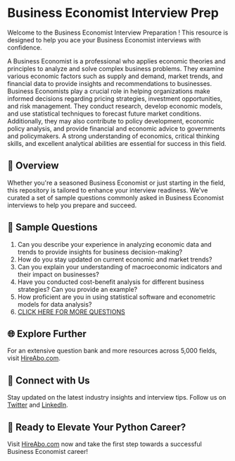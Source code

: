 # Business Economist Interview Prep

Welcome to the Business Economist Interview Preparation ! This resource is designed to help you ace your Business Economist interviews with confidence.

A Business Economist is a professional who applies economic theories and principles to analyze and solve complex business problems. They examine various economic factors such as supply and demand, market trends, and financial data to provide insights and recommendations to businesses. Business Economists play a crucial role in helping organizations make informed decisions regarding pricing strategies, investment opportunities, and risk management. They conduct research, develop economic models, and use statistical techniques to forecast future market conditions. Additionally, they may also contribute to policy development, economic policy analysis, and provide financial and economic advice to governments and policymakers. A strong understanding of economics, critical thinking skills, and excellent analytical abilities are essential for success in this field.

## 🚀 Overview

Whether you're a seasoned Business Economist or just starting in the field, this repository is tailored to enhance your interview readiness. We've curated a set of sample questions commonly asked in Business Economist interviews to help you prepare and succeed.

## 📝 Sample Questions

1. Can you describe your experience in analyzing economic data and trends to provide insights for business decision-making?
2. How do you stay updated on current economic and market trends?
3. Can you explain your understanding of macroeconomic indicators and their impact on businesses?
4. Have you conducted cost-benefit analysis for different business strategies? Can you provide an example?
5. How proficient are you in using statistical software and econometric models for data analysis?
6. [CLICK HERE FOR MORE QUESTIONS](https://hireabo.com/job/7_4_5/Business%20Economist)

## 🌐 Explore Further

For an extensive question bank and more resources across 5,000 fields, visit [HireAbo.com](https://www.hireabo.com).

## 📱 Connect with Us

Stay updated on the latest industry insights and interview tips. Follow us on [Twitter](https://twitter.com/hireabo) and [LinkedIn](https://www.linkedin.com/in/hire-abo-3609972a8/).

## 🚀 Ready to Elevate Your Python Career?

Visit [HireAbo.com](https://www.hireabo.com) now and take the first step towards a successful Business Economist career!